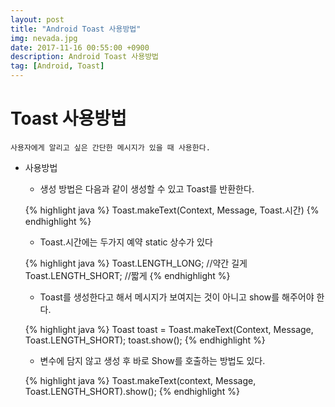 ```yaml
---
layout: post
title: "Android Toast 사용방법"
img: nevada.jpg 
date: 2017-11-16 00:55:00 +0900
description: Android Toast 사용방법
tag: [Android, Toast]
---
```

# Toast 사용방법

    사용자에게 알리고 싶은 간단한 메시지가 있을 때 사용한다.

- 사용방법

    * 생성 방법은 다음과 같이 생성할 수 있고 Toast를 반환한다.

    {% highlight java %}
    Toast.makeText(Context, Message, Toast.시간)
    {% endhighlight %}


    * Toast.시간에는 두가지 예약 static 상수가 있다

    {% highlight java %}
    Toast.LENGTH_LONG; //약간 길게
    Toast.LENGTH_SHORT; //짧게
    {% endhighlight %}


    * Toast를 생성한다고 해서 메시지가 보여지는 것이 아니고 show를 해주어야 한다.

    {% highlight java %}
    Toast toast = Toast.makeText(Context, Message, Toast.LENGTH_SHORT);
    toast.show();
    {% endhighlight %}
    

    * 변수에 담지 않고 생성 후 바로 Show를 호출하는 방법도 있다.

    {% highlight java %}
    Toast.makeText(context, Message, Toast.LENGTH_SHORT).show();
    {% endhighlight %}


